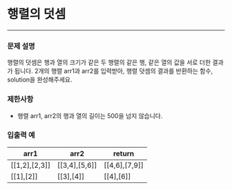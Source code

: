 # 행렬의 덧셈
***
### 문제 설명
행렬의 덧셈은 행과 열의 크기가 같은 두 행렬의 같은 행, 같은 열의 값을 서로 더한 결과가 됩니다. 2개의 행렬 arr1과 arr2를 입력받아, 행렬 덧셈의 결과를 반환하는 함수, solution을 완성해주세요.

### 제한사항
- 행렬 arr1, arr2의 행과 열의 길이는 500을 넘지 않습니다.

### 입출력 예
arr1	| arr2           |	return
|--|----------------|--|
[[1,2],[2,3]]| 	[[3,4],[5,6]] |	[[4,6],[7,9]]
[[1],[2]]	| [[3],[4]]	     |[[4],[6]]


